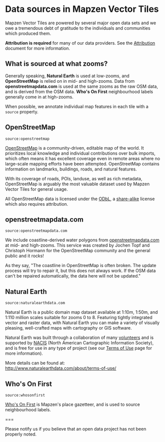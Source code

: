 # Data sources in Mapzen Vector Tiles

Mapzen Vector Tiles are powered by several major open data sets and we owe a tremendous debt of gratitude to the individuals and communities which produced them.

**Attribution is required** for many of our data providers. See the [Attribution](attribution.md) document for more information.

## What is sourced at what zooms?

Generally speaking, **Natural Earth** is used at low-zooms, and **OpenStreetMap** is relied on in mid- and high-zooms. Data from **openstreetmapdata.com** is used at the same zooms as the raw OSM data, and is derived from the OSM data. **Who's On First** neighbourhood labels generally come in at high-zooms. 

When possible, we annotate individual map features in each tile with a `source` property. 


## OpenStreetMap

`source:openstreetmap`

[OpenStreetMap](https://www.openstreetmap.org/) is a community-driven, editable map of the world. It prioritizes local knowledge and individual contributions over bulk imports, which often means it has excellent coverage even in remote areas where no large-scale mapping efforts have been attempted. OpenStreetMap contains information on landmarks, buildings, roads, and natural features.

With its coverage of roads, POIs, landuse, as well as rich metadata, OpenStreetMap is arguably the most valuable dataset used by Mapzen Vector Tiles for general usage.

All OpenStreetMap data is licensed under the [ODbL](http://opendatacommons.org/licenses/odbl/), a [share-alike](https://en.wikipedia.org/wiki/Share-alike) license which also requires attribution.

## openstreetmapdata.com

`source:openstreetmapdata.com`

We include coastline-derived water polygons from [openstreetmapdata.com](http://openstreetmapdata.com) at mid- and high-zooms. This service was created by Jochen Topf and Christoph Hormann for the OpenStreetMap community and the general public and it rocks! 

As they say, "The coastline in OpenStreetMap is often broken. The update process will try to repair it, but this does not always work. If the OSM data can't be repaired automatically, the data here will not be updated." 


## Natural Earth

`source:naturalearthdata.com`

Natural Earth is a public domain map dataset available at 1:10m, 1:50m, and 1:110 million scales suitable for zooms 0 to 8. Featuring tightly integrated vector and raster data, with Natural Earth you can make a variety of visually pleasing, well-crafted maps with cartography or GIS software.

Natural Earth was built through a collaboration of many [volunteers](http://www.naturalearthdata.com/about/contributors/) and is supported by [NACIS](http://www.nacis.org/) (North American Cartographic Information Society), and is free for use in any type of project (see our [Terms of Use](http://www.naturalearthdata.com/about/terms-of-use/) page for more information).

More details can be found at: http://www.naturalearthdata.com/about/terms-of-use/


## Who's On First

`source:whosonfirst`

[Who's On First](http://whosonfirst.mapzen.com) is Mapzen's place gazetteer, and is used to source neighbourhood labels.


===

Please notify us if you believe that an open data project has not been properly noted.
